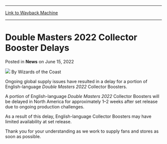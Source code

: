 
---
[Link to Wayback Machine](https://web.archive.org/web/20220615181944/https://magic.wizards.com/en/articles/archive/news/double-masters-2022-collector-booster-delays-2022-06-15)

[_metadata_:author]:- "Wizards of the Coast"
[_metadata_:description]:- "Some Double Masters 2022 Collector Boosters are delayed in select locations."
[_metadata_:generator]:- "Drupal 7 (http://drupal.org)"
[_metadata_:node]:- "1595783"
[_metadata_:publish_date]:- "2022-06-15"
[_metadata_:source]:- "div-main-content"
[_metadata_:title]:- "Double Masters 2022 Collector Booster Delays"
[_metadata_:wayback_capture_timestamp]:- "2022-06-15 18:19:44"
[_metadata_:wayback_raw_url]:- "https://web.archive.org/web/20220615181944id_/https://magic.wizards.com/en/articles/archive/news/double-masters-2022-collector-booster-delays-2022-06-15"
[_metadata_:wayback_url]:- "https://magic.wizards.com/en/articles/archive/news/double-masters-2022-collector-booster-delays-2022-06-15"
---


Double Masters 2022 Collector Booster Delays
============================================



 Posted in **News**
 on June 15, 2022 






![](https://media.magic.wizards.com/styles/auth_small/public/images/person/wizards_author.jpg)
By Wizards of the Coast











Ongoing global supply issues have resulted in a delay for a portion of English-language *Double Masters 2022* Collector Boosters.


A portion of English-language *Double Masters 2022* Collector Boosters will be delayed in North America for approximately 1–2 weeks after set release due to ongoing production challenges.


As a result of this delay, English-language Collector Boosters may have limited availability at set release.


Thank you for your understanding as we work to supply fans and stores as soon as possible.







